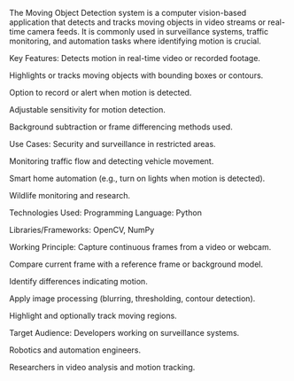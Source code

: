 The Moving Object Detection system is a computer vision-based application that detects and tracks moving objects in video streams or real-time camera feeds. It is commonly used in surveillance systems, traffic monitoring, and automation tasks where identifying motion is crucial.

Key Features:
Detects motion in real-time video or recorded footage.

Highlights or tracks moving objects with bounding boxes or contours.

Option to record or alert when motion is detected.

Adjustable sensitivity for motion detection.

Background subtraction or frame differencing methods used.

Use Cases:
Security and surveillance in restricted areas.

Monitoring traffic flow and detecting vehicle movement.

Smart home automation (e.g., turn on lights when motion is detected).

Wildlife monitoring and research.

Technologies Used:
Programming Language: Python

Libraries/Frameworks: OpenCV, NumPy

Working Principle:
Capture continuous frames from a video or webcam.

Compare current frame with a reference frame or background model.

Identify differences indicating motion.

Apply image processing (blurring, thresholding, contour detection).

Highlight and optionally track moving regions.

Target Audience:
Developers working on surveillance systems.

Robotics and automation engineers.

Researchers in video analysis and motion tracking.
